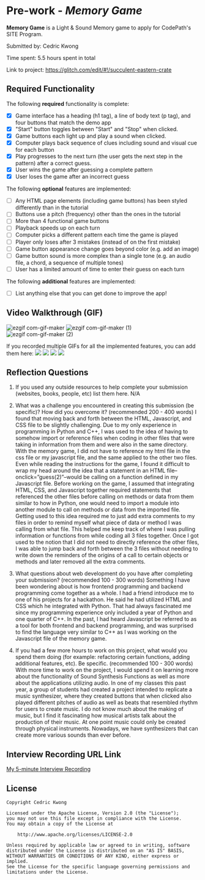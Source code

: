 # Pre-work - *Memory Game*

**Memory Game** is a Light & Sound Memory game to apply for CodePath's SITE Program. 

Submitted by: Cedric Kwong

Time spent: 5.5 hours spent in total

Link to project: https://glitch.com/edit/#!/succulent-eastern-crate 

## Required Functionality

The following **required** functionality is complete:

* [x] Game interface has a heading (h1 tag), a line of body text (p tag), and four buttons that match the demo app
* [x] "Start" button toggles between "Start" and "Stop" when clicked. 
* [x] Game buttons each light up and play a sound when clicked. 
* [x] Computer plays back sequence of clues including sound and visual cue for each button
* [x] Play progresses to the next turn (the user gets the next step in the pattern) after a correct guess. 
* [x] User wins the game after guessing a complete pattern
* [x] User loses the game after an incorrect guess

The following **optional** features are implemented:

* [ ] Any HTML page elements (including game buttons) has been styled differently than in the tutorial
* [ ] Buttons use a pitch (frequency) other than the ones in the tutorial
* [ ] More than 4 functional game buttons
* [ ] Playback speeds up on each turn
* [ ] Computer picks a different pattern each time the game is played
* [ ] Player only loses after 3 mistakes (instead of on the first mistake)
* [ ] Game button appearance change goes beyond color (e.g. add an image)
* [ ] Game button sound is more complex than a single tone (e.g. an audio file, a chord, a sequence of multiple tones)
* [ ] User has a limited amount of time to enter their guess on each turn

The following **additional** features are implemented:

- [ ] List anything else that you can get done to improve the app!

## Video Walkthrough (GIF)

![ezgif com-gif-maker](https://user-images.githubusercontent.com/93562351/160945147-cb927c50-1aef-4b9c-ae96-1fcb087e8065.gif)
![ezgif com-gif-maker (1)](https://user-images.githubusercontent.com/93562351/160945104-04815440-073f-47aa-b573-e9f410a9992e.gif)
![ezgif com-gif-maker (2)](https://user-images.githubusercontent.com/93562351/160945165-cffd1a83-e2c6-4611-97b9-106fc4ef1145.gif)


If you recorded multiple GIFs for all the implemented features, you can add them here:
![](gif1-link-here)
![](gif2-link-here)
![](gif3-link-here)
![](gif4-link-here)

## Reflection Questions
1. If you used any outside resources to help complete your submission (websites, books, people, etc) list them here. 
N/A

2. What was a challenge you encountered in creating this submission (be specific)? How did you overcome it? (recommended 200 - 400 words) 
I found that moving back and forth between the HTML, Javascript, and CSS file to be slightly challenging. Due to my only experience in programming in Python and C++, I was used to the idea of having to somehow import or reference files when coding in other files that were taking in information from them and were also in the same directory. With the memory game, I did not have to reference my html file in the css file or my javascript file, and the same applied to the other two files. Even while reading the instructions for the game, I found it difficult to wrap my head around the idea that a statement in an HTML file–onclick=”guess(2)”–would be calling on a function defined in my Javascript file. Before working on the game, I assumed that integrating HTML, CSS, and Javascript together required statements that referenced the other files before calling on methods or data from them similar to how in Python, one would need to import a module into another module to call on methods or data from the imported file. Getting used to this idea required me to just add extra comments to my files in order to remind myself what piece of data or method I was calling from what file. This helped me keep track of where I was pulling information or functions from while coding all 3 files together. Once I got used to the notion that I did not need to directly reference the other files, I was able to jump back and forth between the 3 files without needing to write down the reminders of the origins of a call to certain objects or methods and later removed all the extra comments.

3. What questions about web development do you have after completing your submission? (recommended 100 - 300 words) 
Something I have been wondering about is how frontend programming and backend programming come together as a whole. I had a friend introduce me to one of his projects for a hackathon. He said he had utilized HTML and CSS which he integrated with Python. That had always fascinated me since my programming experience only included a year of Python and one quarter of C++. In the past, I had heard Javascript be referred to as a tool for both frontend and backend programming, and was surprised to find the language very similar to C++ as I was working on the Javascript file of the memory game.

4. If you had a few more hours to work on this project, what would you spend them doing (for example: refactoring certain functions, adding additional features, etc). Be specific. (recommended 100 - 300 words) 
With more time to work on the project, I would spend it on learning more about the functionality of Sound Synthesis Functions as well as more about the applications utilizing audio. In one of my classes this past year, a group of students had created a project intended to replicate a music synthesizer, where they created buttons that when clicked also played different pitches of audio as well as beats that resembled rhythm for users to create music. I do not know much about the making of music, but I find it fascinating how musical artists talk about the production of their music. At one point music could only be created through physical instruments. Nowadays, we have synthesizers that can create more various sounds than ever before.



## Interview Recording URL Link

[My 5-minute Interview Recording](your-link-here)


## License

    Copyright Cedric Kwong

    Licensed under the Apache License, Version 2.0 (the "License");
    you may not use this file except in compliance with the License.
    You may obtain a copy of the License at

        http://www.apache.org/licenses/LICENSE-2.0

    Unless required by applicable law or agreed to in writing, software
    distributed under the License is distributed on an "AS IS" BASIS,
    WITHOUT WARRANTIES OR CONDITIONS OF ANY KIND, either express or implied.
    See the License for the specific language governing permissions and
    limitations under the License.
